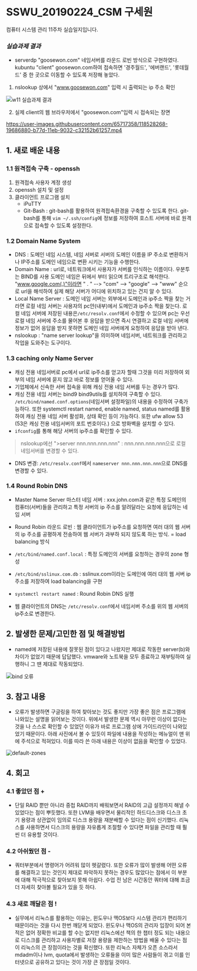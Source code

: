# SSWU_20190224_CSM 구세원 

컴퓨터 시스템 관리 11주차 실습일지입니다.

### *실습과제 결과*

- serverdp "goosewon.com" 네임서버를 라운드 로빈 방식으로 구현하였다. kubuntu "client" goosewon.com하여 접속하면 '경주월드', '에버랜드', '롯데월드' 중 한 곳으로 이동할 수 있도록 저장해 놓았다.  

1) nslookup 상에서 "www.goosewon.com" 입력 시 출력되는 ip 주소 확인 

![w11 실습과제 결과](https://user-images.githubusercontent.com/65717358/118528166-fdfd5d80-b77c-11eb-8888-b156accc21c1.PNG)


2) 실제 client의 웹 브라우저에서 "goosewon.com"입력 시 접속되는 장면 


https://user-images.githubusercontent.com/65717358/118528268-19686880-b77d-11eb-9032-c32152b61257.mp4

 
 
## 1. 새로 배운 내용

### 1.1 원격접속 구축 - openssh 
  
  1) 원격접속 사용자 계정 생성
  2) openssh 설치 및 설정 
  3) 클라이언트 프로그램 설치
     - iPuTTY
     - Git-Bash 
        : git-bash를 활용하여 원격접속환경을 구축할 수 있도록 한다. 
          git-bash를 통해 `vim ~/.ssh/config`에 정보를 저장하여 호스트 서버에 바로 원격으로 접속할 수 있도록 설정한다. 

### 1.2 Domain Name System 
- DNS : 도메인 네임 시스템, 네임 서버로 서버의 도메인 이름을 IP 주소로 변환하거나 IP주소를 도메인 네임으로 변환 시키는 기능을 수행한다. 
- Domain Name : url로, 네트워크에서 사용자가 서버를 인식하는 이름이다. 우분투는 BIND를 사용 
                도메인 네임은 뒤에서 부터 읽으며 트리구조로 해석한다. "www.google.com(.)"이라면 " . " --> "com" --> "google" --> "www" 순으로 url을 해석하여 실제 해당 서버가 어디에 위치하고 있는 건지 알 수 있다.  
- Local Name Server : 도메인 네임 서버는 외부에서 도메인과 ip주소 짝을 찾는 거라면 로컬 네임 서버는 사용자의 pc안(내부)에서 도메인과 ip주소 짝을 찾는다. 로컬 네임 서버에 저장된 내용은`/etc/resolv.conf`에서 수정할 수 있으며 pc는 우선 로컬 네임 서버에 주소를 물어본 후 응답을 받으면 즉시 연결하고 로컬 네임 서버에 정보가 없어 응답을 받지 못하면 도메인 네임 서버에게 요청하여 응답을 받아 낸다. 
- nslookup : "name server lookup"을 의미하며 네임서버, 네트워크를 관리하고 작업을 도와주는 도구이다. 


 ### 1.3 caching only Name Server 
- 캐싱 전용 네임서버로 pc에서 url로 ip주소를 얻고자 할때 그것을 미리 저장하여 외부의 네임 서버에 묻지 않고 바로 정보를 얻어올 수 있다. 
- 기업체에서 신속한 서버 접속을 위해 캐싱 전용 네임 서버를 두는 경우가 많다. 
- 캐싱 전용 네임 서버는 bind9 bind9utils를 설치하여 구축할 수 있다. `/etc/bind/named.conf.options`(네임서버 설정파일)의 내용을 수정하여 구축가능하다. 또한 systemctl restart named, enable named, status named를 활용하여 캐싱 전용 네임 서버 활성화, 상태 확인 등이 가능하다. 또한 ufw allow 53 (53은 캐싱 전용 네임서버의 포트 번호이다.) 으로 방화벽을 설치할 수 있다.
- `ifconfig`를 통해 해당 서버의 ip주소를 확인할 수 있다. 
> nslookup에선 
> ">server nnn.nnn.nnn.nnn" : nnn.nnn.nnn.nnn으로 로컬 네임서버를 변경할 수 있다.    
- DNS 변경: `/etc/resolv.conf`에서 `nameserver nnn.nnn.nnn.nnn`으로 DNS를 변경할 수 있다. 

### 1.4 Round Robin DNS 
- Master Name Server 마스터 네임 서버 : xxx.john.com과 같은 특정 도메인의 컴퓨터(서버)들을 관리하고 특정 서버의 ip 주소를 알려달라는 요청에 응답하는 네임 서버
- Round Robin 라운드 로빈 : 웹 클라이언트가 ip주소를 요청하면 여러 대의 웹 서버의 ip 주소를 공평하게 전송하여 웹 서버가 과부하 되지 않도록 하는 방식. = load balancing 방식 

- `/etc/bind/named.conf.local` : 특정 도메인의 서버를 요청하는 경우의 zone 형성
- `/etc/bind/sslinux.com.db` : sslinux.com이라는 도메인에 여러 대의 웹 서버 ip주소를 저장하여 load balancing을 구현
- `systemctl restart named` : Round Robin DNS 실행 
- 웹 클라이언트의 DNS는 `/etc/resolv.conf`에서 네임서버 주소를 위의 웹 서버의 ip주소로 변경한다. 


## 2. 발생한 문제/고민한 점 및 해결방법

- named에 저장된 내용에 잘못된 점이 있다고 나왔지만 제대로 작동한 server(b)와 차이가 없었기 때문에 답답했다. vmware와 노트북을 모두 종료하고 재부팅하여 실행하니 그 땐 제대로 작동되었다. 

![bind 오류](https://user-images.githubusercontent.com/65717358/118528355-300ebf80-b77d-11eb-8f54-eb9c1dae39e6.PNG)


## 3. 참고 내용

- 오류가 발생하면 구글링을 하여 찾아보는 것도 좋지만 가장 좋은 점은 프로그램에 나와있는 설명을 읽어보는 것이다. 위에서 발생한 문제 역시 아무런 이상이 없다는 것을 나 스스로 확인할 수 있었던 이유가 바로 프로그램 상에 가이드라인이 나와있었기 때문이다. 아래 사진에서 볼 수 있듯이 파일에 내용을 작성하는 메뉴얼이 맨 위에 주석으로 적혀있다. 이를 따라 쓴 아래 내용은 이상이 없음을 확인할 수 있었다. 

![default-zones](https://user-images.githubusercontent.com/65717358/118530086-343bdc80-b77f-11eb-8ada-d894eb90f752.PNG)


## 4. 회고    
    
### 4.1 좋았던 점 +
	
- 단일 RAID 뿐만 아니라 중첩 RAID까지 배워보면서 RAID의 고급 설정까지 해낼 수 있었다는 점이 뿌듯했다. 또한 LVM을 배우면서 물리적인 하드디스크와 디스크 초기 용량과 상관없이 임의로 디스크 용량을 재분배할 수 있다는 점이 신기했다. 리눅스를 사용하면서 디스크의 용량을 자유롭게 조절할 수 있다면 파일을 관리할 때 훨씬 더 유용할 것이다. 

### 4.2 아쉬웠던 점 -
	
- 쿼터부분에서 명령어가 어려워 많이 헷갈렸다. 또한 오류가 많이 발생해 어떤 오류를 해결하고 있는 것인지 제대로 파악하지 못하는 경우도 많았다는 점에서 이 부분에 대해 적극적으로 찾아보지 못해 아쉽다. 수업 전 남은 시간동안 쿼터에 대해 조금 더 자세히 찾아볼 필요가 있을 듯 하다. 
  
### 4.3 새로 깨달은 점 !

- 실무에서 리눅스를 활용하는 이유는, 윈도우나 맥OS보다 시스템 관리가 편리하기 때문이라는 것을 다시 한번 깨닫게 되었다. 윈도우나 맥OS의 관리자 입장이 되어 본 적은 없어 정확한 비교를 할 수는 없지만 리눅스에선 책의 한 챕터 정도 되는 내용으로 디스크를 관리하고 사용자별로 저장 용량을 제한하는 방법을 배울 수 있다는 점이 리눅스의 큰 장점이라는 것을 확신했다. 또한 리눅스 자체가 오픈 소스라서 mdadm이나 lvm, quota에서 발생하는 오류들을 이미 많은 사람들이 겪고 이를 인터넷으로 공유하고 있다는 것이 가장 큰 장점일 것이다. 
